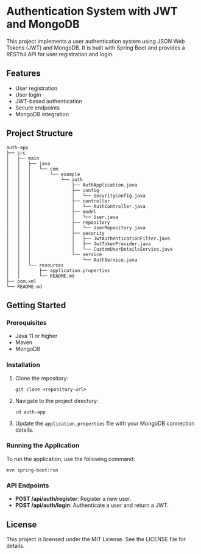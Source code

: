 # Authentication System with JWT and MongoDB

This project implements a user authentication system using JSON Web Tokens (JWT) and MongoDB. It is built with Spring Boot and provides a RESTful API for user registration and login.

## Features

- User registration
- User login
- JWT-based authentication
- Secure endpoints
- MongoDB integration

## Project Structure

```
auth-app
├── src
│   ├── main
│   │   ├── java
│   │   │   └── com
│   │   │       └── example
│   │   │           └── auth
│   │   │               ├── AuthApplication.java
│   │   │               ├── config
│   │   │               │   └── SecurityConfig.java
│   │   │               ├── controller
│   │   │               │   └── AuthController.java
│   │   │               ├── model
│   │   │               │   └── User.java
│   │   │               ├── repository
│   │   │               │   └── UserRepository.java
│   │   │               ├── security
│   │   │               │   ├── JwtAuthenticationFilter.java
│   │   │               │   ├── JwtTokenProvider.java
│   │   │               │   └── CustomUserDetailsService.java
│   │   │               └── service
│   │   │                   └── AuthService.java
│   │   └── resources
│   │       ├── application.properties
│   │       └── README.md
├── pom.xml
└── README.md
```

## Getting Started

### Prerequisites

- Java 11 or higher
- Maven
- MongoDB

### Installation

1. Clone the repository:
   ```
   git clone <repository-url>
   ```
2. Navigate to the project directory:
   ```
   cd auth-app
   ```
3. Update the `application.properties` file with your MongoDB connection details.

### Running the Application

To run the application, use the following command:
```
mvn spring-boot:run
```

### API Endpoints

- **POST /api/auth/register**: Register a new user.
- **POST /api/auth/login**: Authenticate a user and return a JWT.

## License

This project is licensed under the MIT License. See the LICENSE file for details.